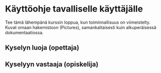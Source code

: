 # Käyttöohje tavalliselle käyttäjälle
Tee tämä lähempänä kurssin loppua, kun toiminnallisuus on viimeistelty.
Kuvat omaan hakemistoon (Pictures), samankaltaisesti kuin alkuperäisessä dokumentaatiossa.

## Kyselyn luoja (opettaja)

## Kyselyyn vastaaja (opiskelija)